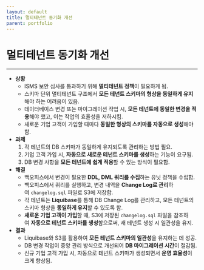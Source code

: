 ```yaml
---
layout: default
title: 멀티테넌트 동기화 개선
parent: portfolio
---
```

# 멀티테넌트 동기화 개선
---

- **상황**
	- ISMS 보안 심사를 통과하기 위해 **멀티테넌트 정책**이 필요하게 됨.
	- 스키마 단위 멀티테넌트 구조에서 **모든 테넌트 스키마의 형상을 동일하게 유지**해야 하는 어려움이 있음.
	- 데이터베이스 변경 또는 마이그레이션 작업 시, **모든 테넌트에 동일한 변경을 적용**해야 했고, 이는 작업의 효율성을 저하시킴.
	- 새로운 기업 고객이 가입할 때마다 **동일한 형상의 스키마를 자동으로 생성**해야 함.
-  **과제**
	1. 각 테넌트의 DB 스키마가 동일하게 유지되도록 관리하는 방법 필요.
	2. 기업 고객 가입 시, **자동으로 새로운 테넌트 스키마를 생성**하는 기능이 요구됨.
	3. DB 변경 사항을 **모든 테넌트에 쉽게 적용**할 수 있는 방식이 필요함.
-  **해결**
	- 백오피스에서 변경이 필요한 **DDL, DML 쿼리를 수집**하는 유닛 정책을 수립함.
	- 백오피스에서 쿼리를 실행하고, 변경 내역을 **Change Log로 관리**하여 `changelog.sql` 파일로 S3에 저장함.
	- 각 테넌트는 **Liquibase**를 통해 DB Change Log를 관리하고, 모든 테넌트의 스키마 형상을 **동일하게 유지**할 수 있도록 함.
	- **새로운 기업 고객이 가입**할 때, S3에 저장된 `changelog.sql` 파일을 참조하여 **자동으로 테넌트 스키마를 생성**함으로써, 새 테넌트 생성 시 일관성을 유지.
- **결과**
	- Liquibase와 S3를 활용하여 **모든 테넌트 스키마의 일관성**을 유지하는 데 성공.
	- DB 변경 작업이 중앙 관리 방식으로 개선되어 **DB 마이그레이션 시간**이 절감됨.
	- 신규 기업 고객 가입 시, 자동으로 테넌트 스키마가 생성되면서 **운영 효율성**이 크게 향상됨.
